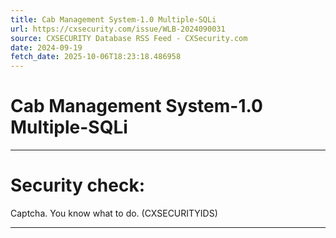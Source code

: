 ```yaml
---
title: Cab Management System-1.0 Multiple-SQLi
url: https://cxsecurity.com/issue/WLB-2024090031
source: CXSECURITY Database RSS Feed - CXSecurity.com
date: 2024-09-19
fetch_date: 2025-10-06T18:23:18.486958
---
```


# Cab Management System-1.0 Multiple-SQLi

---

# Security check:

Captcha. You know what to do. (CXSECURITYIDS)

---